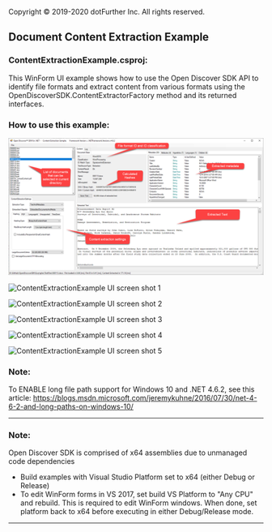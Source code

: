 Copyright © 2019-2020 dotFurther Inc. All rights reserved. 

## Document Content Extraction Example

### ContentExtractionExample.csproj:
This WinForm UI example shows how to use the Open Discover SDK API to identify file formats and extract content from various
formats using the OpenDiscoverSDK.ContentExtractorFactory method and its returned interfaces.

### How to use this example:

<img src="Image1.png">

![ContentExtractionExample UI screen shot 1](https://github.com/dotfurther/OpenDiscoverSDK/edit/master/SdkExamples/ContentExtraction/Image1.png "ContentExtractionExample UI screen shot 1")


![ContentExtractionExample UI screen shot 2](https://github.com/dotfurther/OpenDiscoverSDK/edit/master/SdkExamples/ContentExtraction/Image2.png "ContentExtractionExample UI screen shot 2")


![ContentExtractionExample UI screen shot 3](https://github.com/dotfurther/OpenDiscoverSDK/edit/master/SdkExamples/ContentExtraction/Image3.png "ContentExtractionExample UI screen shot 3")

![ContentExtractionExample UI screen shot 4](https://github.com/dotfurther/OpenDiscoverSDK/edit/master/SdkExamples/ContentExtraction/Image4.png "ContentExtractionExample UI screen shot 4")

![ContentExtractionExample UI screen shot 5](https://github.com/dotfurther/OpenDiscoverSDK/edit/master/SdkExamples/ContentExtraction/Image5.png "ContentExtractionExample UI screen shot 5")


### Note:
To ENABLE long file path support for Windows 10 and .NET 4.6.2, see this article:
 https://blogs.msdn.microsoft.com/jeremykuhne/2016/07/30/net-4-6-2-and-long-paths-on-windows-10/
  
------------------------------------------------------------------------------------------------------------------------
### Note: 
Open Discover SDK is comprised of x64 assemblies due to unmanaged code dependencies
- Build examples with Visual Studio Platform set to x64 (either Debug or Release)
- To edit WinForm forms in VS 2017, set build VS Platform to "Any CPU" and rebuild. This is required to edit WinForm windows. 
  When done, set platform back to x64 before executing in either Debug/Release mode.
------------------------------------------------------------------------------------------------------------------------	
